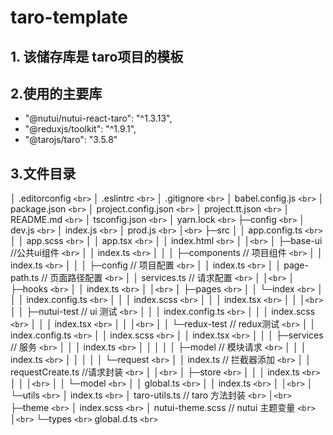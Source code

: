 # taro-template

## 1. 该储存库是 taro项目的模板

## 2.使用的主要库

- "@nutui/nutui-react-taro": "^1.3.13",
- "@reduxjs/toolkit": "^1.9.1",
- "@tarojs/taro": "3.5.8"

## 3.文件目录

│  .editorconfig `<br>`
│  .eslintrc `<br>`
│  .gitignore `<br>`
│  babel.config.js `<br>`
│  package.json `<br>`
│  project.config.json `<br>`
│  project.tt.json `<br>`
│  README.md `<br>`
│  tsconfig.json `<br>`
│  yarn.lock `<br>`
├─config `<br>`
│      dev.js `<br>`
│      index.js `<br>`
│      prod.js `<br>`
│`<br>`
├─src
│  │  app.config.ts `<br>`
│  │  app.scss `<br>`
│  │  app.tsx `<br>`
│  │  index.html `<br>`
│  │`<br>`
│  ├─base-ui  //公共ui组件 `<br>`
│  │      index.ts `<br>`
│  │
│  ├─components // 项目组件 `<br>`
│  │      index.ts `<br>`
│  │
│  ├─config  // 项目配置 `<br>`
│  │      index.ts `<br>`
│  │      page-path.ts // 页面路径配置 `<br>`
│  │      services.ts // 请求配置 `<br>`
│  │`<br>`
│  ├─hooks `<br>`
│  │      index.ts `<br>`
│  │`<br>`
│  ├─pages `<br>`
│  │  └─index `<br>`
│  │      │  index.config.ts `<br>`
│  │      │  index.scss `<br>`
│  │      │  index.tsx `<br>`
│  │      │`<br>`
│  │      ├─nutui-test  // ui 测试 `<br>`
│  │      │      index.config.ts `<br>`
│  │      │      index.scss `<br>`
│  │      │      index.tsx `<br>`
│  │      │`<br>`
│  │      └─redux-test // redux测试 `<br>`
│  │              index.config.ts `<br>`
│  │              index.scss `<br>`
│  │              index.tsx `<br>`
│  │
│  ├─services // 服务 `<br>`
│  │  │  index.ts `<br>`
│  │  │
│  │  ├─model // 模块请求 `<br>`
│  │  │      index.ts `<br>`
│  │  │
│  │  └─request `<br>`
│  │          index.ts // 拦截器添加 `<br>`
│  │          requestCreate.ts  //请求封装 `<br>`
│  │`<br>`
│  ├─store `<br>`
│  │  │  index.ts `<br>`
│  │  │`<br>`
│  │  └─model `<br>`
│  │          global.ts `<br>`
│  │          index.ts `<br>`
│  │`<br>`
│  └─utils `<br>`
│          index.ts `<br>`
│          taro-utils.ts // taro 方法封装 `<br>`
│`<br>`
├─theme `<br>`
│      index.scss `<br>`
│      nutui-theme.scss // nutui 主题变量 `<br>`
│`<br>`
└─types `<br>`
        global.d.ts `<br>`

